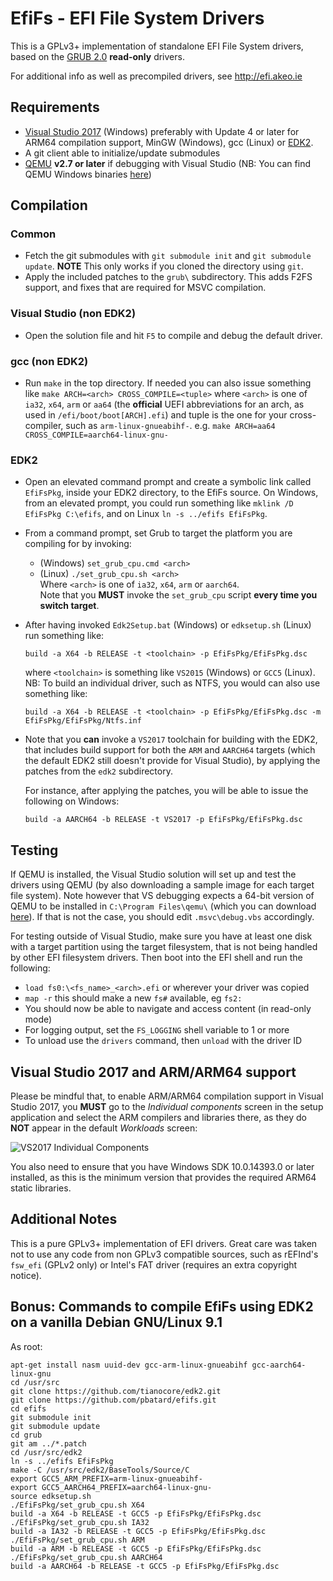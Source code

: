 EfiFs - EFI File System Drivers
===============================

This is a GPLv3+ implementation of standalone EFI File System drivers, based on the
[GRUB 2.0](http://www.gnu.org/software/grub/) __read-only__ drivers.

For additional info as well as precompiled drivers, see http://efi.akeo.ie

## Requirements

* [Visual Studio 2017](https://www.visualstudio.com/vs/community/) (Windows) preferably
  with Update 4 or later for ARM64 compilation support, MinGW (Windows), gcc (Linux) or
  [EDK2](https://github.com/tianocore/edk2).
* A git client able to initialize/update submodules
* [QEMU](http://www.qemu.org) __v2.7 or later__ if debugging with Visual Studio
  (NB: You can find QEMU Windows binaries [here](https://qemu.weilnetz.de/w64/))

## Compilation

### Common

* Fetch the git submodules with `git submodule init` and `git submodule update`.
  __NOTE__ This only works if you cloned the directory using `git`.
* Apply the included patches to the `grub\` subdirectory. This adds F2FS support, and fixes that
  are required for MSVC compilation.

### Visual Studio (non EDK2)

* Open the solution file and hit `F5` to compile and debug the default driver.

### gcc (non EDK2)

* Run `make` in the top directory. If needed you can also issue something like
  `make ARCH=<arch> CROSS_COMPILE=<tuple>` where `<arch>` is one of `ia32`, `x64`, `arm` or
  `aa64` (the __official__ UEFI abbreviations for an arch, as used in `/efi/boot/boot[ARCH].efi`)
  and tuple is the one for your cross-compiler, such as `arm-linux-gnueabihf-`.
  e.g. `make ARCH=aa64 CROSS_COMPILE=aarch64-linux-gnu-`

### EDK2

* Open an elevated command prompt and create a symbolic link called `EfiFsPkg`, inside your EDK2 
  directory, to the EfiFs source. On Windows, from an elevated prompt, you could run something like
  `mklink /D EfiFsPkg C:\efifs`, and on Linux `ln -s ../efifs EfiFsPkg`.
* From a command prompt, set Grub to target the platform you are compiling for by invoking:
  * (Windows) `set_grub_cpu.cmd <arch>`
  * (Linux) `./set_grub_cpu.sh <arch>`  
  Where `<arch>` is one of `ia32`, `x64`, `arm` or `aarch64`.  
  Note that you __MUST__ invoke the `set_grub_cpu` script __every time you switch target__.
* After having invoked `Edk2Setup.bat` (Windows) or `edksetup.sh` (Linux) run something like:  
  ```
  build -a X64 -b RELEASE -t <toolchain> -p EfiFsPkg/EfiFsPkg.dsc
  ```  
  where `<toolchain>` is something like `VS2015` (Windows) or `GCC5` (Linux).  
  NB: To build an individual driver, such as NTFS, you would can also use something like:  
  ```
  build -a X64 -b RELEASE -t <toolchain> -p EfiFsPkg/EfiFsPkg.dsc -m EfiFsPkg/EfiFsPkg/Ntfs.inf
  ```
* Note that you __can__ invoke a `VS2017` toolchain for building with the EDK2, that includes
  build support for both the `ARM` and `AARCH64` targets (which the default EDK2 still doesn't
  provide for Visual Studio), by applying the patches from the `edk2` subdirectory.

  For instance, after applying the patches, you will be able to issue the following on Windows:
  ```
  build -a AARCH64 -b RELEASE -t VS2017 -p EfiFsPkg/EfiFsPkg.dsc
  ```

## Testing

If QEMU is installed, the Visual Studio solution will set up and test the drivers using QEMU
(by also downloading a sample image for each target file system).
Note however that VS debugging expects a 64-bit version of QEMU to be installed in
`C:\Program Files\qemu\` (which you can download [here](https://qemu.weilnetz.de/w64/)).
If that is not the case, you should edit `.msvc\debug.vbs` accordingly.

For testing outside of Visual Studio, make sure you have at least one disk with a target
partition using the target filesystem, that is not being handled by other EFI filesystem
drivers.
Then boot into the EFI shell and run the following:
* `load fs0:\<fs_name>_<arch>.efi` or wherever your driver was copied
* `map -r` this should make a new `fs#` available, eg `fs2:`
* You should now be able to navigate and access content (in read-only mode)
* For logging output, set the `FS_LOGGING` shell variable to 1 or more
* To unload use the `drivers` command, then `unload` with the driver ID

## Visual Studio 2017 and ARM/ARM64 support

Please be mindful that, to enable ARM/ARM64 compilation support in Visual Studio 2017,
you __MUST__ go to the _Individual components_ screen in the setup application
and select the ARM compilers and libraries there, as they do __NOT__ appear in
the default _Workloads_ screen:

![VS2017 Individual Components](http://files.akeo.ie/pics/VS2017_Individual_Components2.png)

You also need to ensure that you have Windows SDK 10.0.14393.0 or later installed,
as this is the minimum version that provides the required ARM64 static libraries.

## Additional Notes

This is a pure GPLv3+ implementation of EFI drivers. Great care was taken not to
use any code from non GPLv3 compatible sources, such as rEFInd's `fsw_efi` (GPLv2
only) or Intel's FAT driver (requires an extra copyright notice).

## Bonus: Commands to compile EfiFs using EDK2 on a vanilla Debian GNU/Linux 9.1

As root:
```
apt-get install nasm uuid-dev gcc-arm-linux-gnueabihf gcc-aarch64-linux-gnu
cd /usr/src
git clone https://github.com/tianocore/edk2.git
git clone https://github.com/pbatard/efifs.git
cd efifs
git submodule init
git submodule update
cd grub
git am ../*.patch
cd /usr/src/edk2
ln -s ../efifs EfiFsPkg
make -C /usr/src/edk2/BaseTools/Source/C
export GCC5_ARM_PREFIX=arm-linux-gnueabihf-
export GCC5_AARCH64_PREFIX=aarch64-linux-gnu-
source edksetup.sh
./EfiFsPkg/set_grub_cpu.sh X64
build -a X64 -b RELEASE -t GCC5 -p EfiFsPkg/EfiFsPkg.dsc
./EfiFsPkg/set_grub_cpu.sh IA32
build -a IA32 -b RELEASE -t GCC5 -p EfiFsPkg/EfiFsPkg.dsc
./EfiFsPkg/set_grub_cpu.sh ARM
build -a ARM -b RELEASE -t GCC5 -p EfiFsPkg/EfiFsPkg.dsc
./EfiFsPkg/set_grub_cpu.sh AARCH64
build -a AARCH64 -b RELEASE -t GCC5 -p EfiFsPkg/EfiFsPkg.dsc
```
